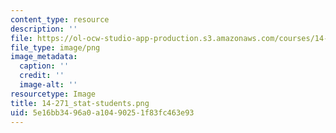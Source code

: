 ```yaml
---
content_type: resource
description: ''
file: https://ol-ocw-studio-app-production.s3.amazonaws.com/courses/14-271-industrial-organization-i-fall-2013/5e16bb3496a0a10490251f83fc463e93_14-271_stat-students.png
file_type: image/png
image_metadata:
  caption: ''
  credit: ''
  image-alt: ''
resourcetype: Image
title: 14-271_stat-students.png
uid: 5e16bb34-96a0-a104-9025-1f83fc463e93
---
```

